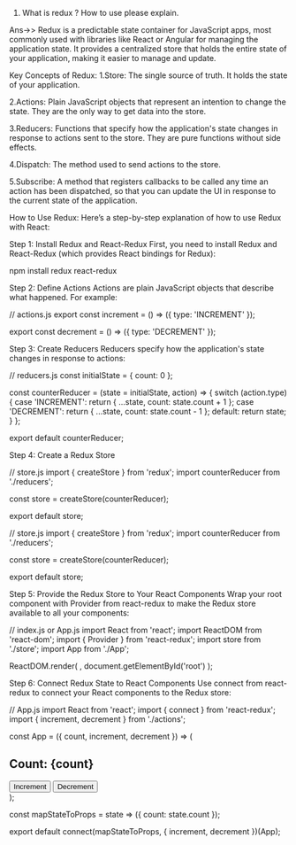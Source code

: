 1. What is redux ? How to use please explain.

Ans->> Redux is a predictable state container for JavaScript apps, most commonly used with libraries like React or Angular for managing the application state. It provides a centralized store that holds the entire state of your application, making it easier to manage and update.

Key Concepts of Redux:
1.Store: The single source of truth. It holds the state of your application.

2.Actions: Plain JavaScript objects that represent an intention to change the state. They are the only way to get data into the store.

3.Reducers: Functions that specify how the application's state changes in response to actions sent to the store. They are pure functions without side effects.

4.Dispatch: The method used to send actions to the store.

5.Subscribe: A method that registers callbacks to be called any time an action has been dispatched, so that you can update the UI in response to the current state of the application.

How to Use Redux:
Here’s a step-by-step explanation of how to use Redux with React:

Step 1: Install Redux and React-Redux
First, you need to install Redux and React-Redux (which provides React bindings for Redux):

npm install redux react-redux


Step 2: Define Actions
Actions are plain JavaScript objects that describe what happened. For example:


// actions.js
export const increment = () => ({
  type: 'INCREMENT'
});

export const decrement = () => ({
  type: 'DECREMENT'
});


Step 3: Create Reducers
Reducers specify how the application's state changes in response to actions:


// reducers.js
const initialState = {
  count: 0
};

const counterReducer = (state = initialState, action) => {
  switch (action.type) {
    case 'INCREMENT':
      return { ...state, count: state.count + 1 };
    case 'DECREMENT':
      return { ...state, count: state.count - 1 };
    default:
      return state;
  }
};

export default counterReducer;



Step 4: Create a Redux Store


// store.js
import { createStore } from 'redux';
import counterReducer from './reducers';

const store = createStore(counterReducer);

export default store;


// store.js
import { createStore } from 'redux';
import counterReducer from './reducers';

const store = createStore(counterReducer);

export default store;


Step 5: Provide the Redux Store to Your React Components
Wrap your root component with Provider from react-redux to make the Redux store available to all your components:



// index.js or App.js
import React from 'react';
import ReactDOM from 'react-dom';
import { Provider } from 'react-redux';
import store from './store';
import App from './App';

ReactDOM.render(
  <Provider store={store}>
    <App />
  </Provider>,
  document.getElementById('root')
);



Step 6: Connect Redux State to React Components
Use connect from react-redux to connect your React components to the Redux store:


// App.js
import React from 'react';
import { connect } from 'react-redux';
import { increment, decrement } from './actions';

const App = ({ count, increment, decrement }) => (
  <div>
    <h2>Count: {count}</h2>
    <button onClick={increment}>Increment</button>
    <button onClick={decrement}>Decrement</button>
  </div>
);

const mapStateToProps = state => ({
  count: state.count
});

export default connect(mapStateToProps, { increment, decrement })(App);










